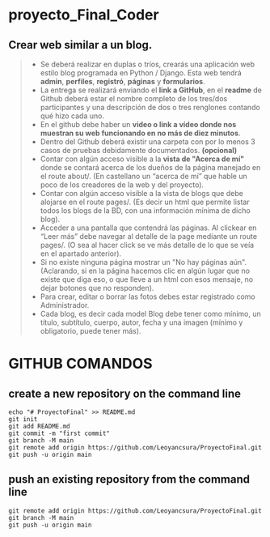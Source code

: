 # proyecto_Final_Coder
## **Crear web similar a un blog.**

> - Se deberá realizar en duplas o tríos, crearás una aplicación web estilo blog programada en Python / Django. Esta web tendrá **admin**, **perfiles**, **registró**, **páginas** y **formularios**.
> - La entrega se realizará enviando el **link a GitHub**, en el **readme** de Github deberá estar el nombre completo de los tres/dos participantes y una descripción de dos o tres renglones contando qué hizo cada uno.
> - En el github debe haber un **video o link a vídeo donde nos muestran su web funcionando en no más de diez minutos**. 
> - Dentro del Github deberá existir una carpeta con por lo menos 3 casos de pruebas debidamente documentados. **(opcional)**
> - Contar con algún acceso visible a la **vista de "Acerca de mí"** donde se contará acerca de los dueños de la página manejado en el route about/.  (En castellano un “acerca de mí” que hable un poco de los creadores de la web y del proyecto).
> - Contar con algún acceso visible a la vista de blogs que debe alojarse en el route pages/. (Es decir un html que permite listar todos los blogs de la BD, con una información mínima de dicho blog).
> - Acceder a una pantalla que contendrá las páginas. Al clickear en “Leer más” debe navegar al detalle de la page mediante un route pages/<pageId>. (O sea al hacer click se ve más detalle de lo que se veía en el apartado anterior).
> - Si no existe ninguna página mostrar un "No hay páginas aún". (Aclarando, si en la página hacemos clic en algún lugar que no existe que diga eso, o que lleve a un html con esos mensaje, no dejar botones que no responden).
> - Para crear, editar o borrar las fotos debes estar registrado como Administrador.
> - Cada blog, es decir cada model Blog debe tener como mínimo, un título, subtítulo, cuerpo, autor, fecha y una imagen (mínimo y obligatorio, puede tener más).

# **GITHUB COMANDOS**
## create a new repository on the command line
    echo "# ProyectoFinal" >> README.md
    git init
    git add README.md
    git commit -m "first commit"
    git branch -M main
    git remote add origin https://github.com/Leoyancsura/ProyectoFinal.git
    git push -u origin main

 ## push an existing repository from the command line
    git remote add origin https://github.com/Leoyancsura/ProyectoFinal.git
    git branch -M main
    git push -u origin main
